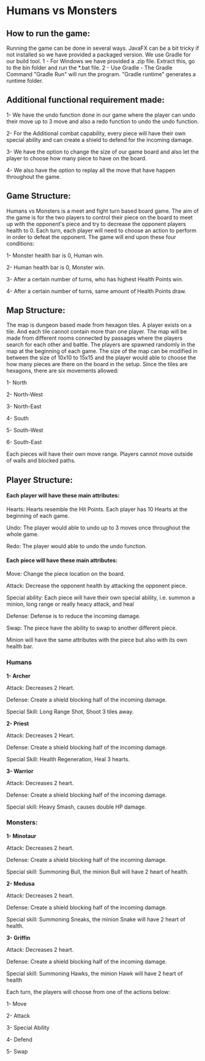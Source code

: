 # Humans vs Monsters

## How to run the game:

Running the game can be done in several ways. JavaFX can be a bit tricky if not installed so we have provided a packaged 
version. We use Gradle for our build tool. 
 1 - For Windows we have provided a .zip file. Extract this, go to the bin folder and run the *.bat file. 
 2 - Use Gradle - The Gradle Command "Gradle Run" will run the program. "Gradle runtime" generates  a runtime folder. 

## Additional functional requirement made:

1- We have the undo function done in our game where the player can undo their move up to 3 move and also a redo function to undo the undo function.

2- For the Additional combat capability, every piece will have their own special ability and can create a shield to defend for the incoming damage.

3- We have the option to change the size of our game board and also let the player to choose how many piece to have on the board.

4- We also have the option to replay all the move that have happen throughout the game.

## Game Structure:

Humans vs Monsters is a meet and fight turn based board game. The aim of the game is for the two players to control their piece on the board to meet up with the opponent's piece and try to decrease the opponent players health to 0. Each turn, each player will need to choose an action to perform in order to defeat the opponent.
The game will end upon these four conditions:

1-	Monster health bar is 0, Human win.

2-	Human health bar is 0, Monster win.

3-	After a certain number of turns, who has highest Health Points win.

4-	After a certain number of turns, same amount of Health Points draw.

## Map Structure:

The map is dungeon based made from hexagon tiles. A player exists on a tile. And each tile cannot contain more than one player.
The map will be made from different rooms connected by passages where the players search for each other and battle. The players are spawned randomly in the map at the beginning of each game.
The size of the map can be modified in between the size of 10x10 to 15x15 and the player would able to choose the how many pieces are there on the board in the setup.
Since the tiles are hexagons, there are six movements allowed:

1-	North

2-	North-West

3-	North-East

4-	South

5-	South-West

6-	South-East

Each pieces will have their own move range.
Players cannot move outside of walls and blocked paths.

## Player Structure:

#### Each player will have these main attributes:

  Hearts: Hearts resemble the Hit Points. Each player has 10 Hearts at the beginning of each game.

  Undo: The player would able to undo up to 3 moves once throughout the whole game.

  Redo: The player would able to undo the undo function.

#### Each piece will have these main attributes:

  Move: Change the piece location on the board.

  Attack: Decrease the opponent health by attacking the opponent piece.

  Special ability: Each piece will have their own special ability, i.e. summon a minion, long range or really heacy attack, and heal

  Defense: Defense is to reduce the incoming damage.

  Swap: The piece have the ability to swap to another different piece.

  Minion will have the same attributes with the piece but also with its own health bar.

### Humans

**1-	Archer**

Attack: Decreases 2 Heart.

Defense: Create a shield blocking half of the incoming damage.

Special Skill: Long Range Shot, Shoot 3 tiles away.

**2-	Priest**

Attack: Decreases 2 Heart.

Defense: Create a shield blocking half of the incoming damage.

Special Skill: Health Regeneration, Heal 3 hearts.

**3-	Warrior**

Attack: Decreases 2 heart.

Defense: Create a shield blocking half of the incoming damage.

Special skill: Heavy Smash, causes double HP damage.

### Monsters:

**1-	Minotaur**

Attack: Decreases 2 heart.

Defense: Create a shield blocking half of the incoming damage.

Special skill: Summoning Bull, the minion Bull will have 2 heart of health.

**2-	Medusa**

Attack: Decreases 2 heart.

Defense: Create a shield blocking half of the incoming damage.

Special skill: Summoning Sneaks, the minion Snake will have 2 heart of health. 

**3-	Griffin**

Attack: Decreases 2 heart.

Defense: Create a shield blocking half of the incoming damage.

Special skill: Summoning Hawks, the minion Hawk will have 2 heart of health

Each turn, the players will choose from one of the actions below:

1-  Move

2-	Attack

3-  Special Ability

4-	Defend

5-	Swap 
